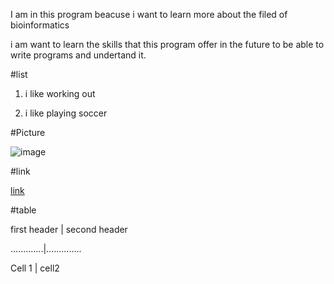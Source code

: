 I am in this program beacuse i want to learn more about the filed of bioinformatics

i am want to learn the skills that this program offer in the future to be able to write programs and undertand it.

#list

1. i like working out 

1. i like playing soccer

#Picture

![image](https://images.pexels.com/photos/45201/kitty-cat-kitten-pet-45201.jpeg?auto=compress&cs=tinysrgb&dpr=1&w=500)

#link

[link](https://images.pexels.com/photos/45201/kitty-cat-kitten-pet-45201.jpeg?auto=compress&cs=tinysrgb&dpr=1&w=500)

#table

first header | second header

.............|..............

Cell 1       | cell2
